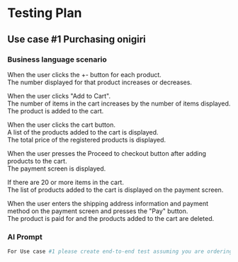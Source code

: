 # Testing Plan

## Use case #1 Purchasing onigiri
### Business language scenario

When the user clicks the +- button for each product.\
The number displayed for that product increases or decreases.


When the user clicks "Add to Cart".\
The number of items in the cart increases by the number of items displayed.
The product is added to the cart.


When the user clicks the cart button.\
A list of the products added to the cart is displayed.\
The total price of the registered products is displayed.


When the user presses the Proceed to checkout button after adding products to the cart.\
The payment screen is displayed.


If there are 20 or more items in the cart.\
The list of products added to the cart is displayed on the payment screen.


When the user enters the shipping address information and payment method on the payment screen and presses the "Pay" button.\
The product is paid for and the products added to the cart are deleted.


### AI Prompt
```bash
For Use case #1 please create end-to-end test assuming you are ordering "onigiri".
```

